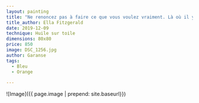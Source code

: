 ```yaml
---
layout: painting
title: "Ne renoncez pas à faire ce que vous voulez vraiment. Là où il y a des rêves, de l'amour et de l'inspiration, vous ne pourrez pas vous tromper." 
title_author: Ella Fitzgerald
date: 2019-12-09
technique: Huile sur toile
dimensions: 80x80
price: 850
image: DSC_1256.jpg
author: Garanse
tags:
  - Bleu
  - Orange
  
---
```

![Image]({{ page.image | prepend: site.baseurl}})